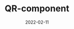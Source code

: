 ---
layout: ../../layouts/PostLayout.astro
title: "QR-component"
image: "https://raw.githubusercontent.com/PanuGr/frontendmentor-challenges/main/newbie/qr-component/screenshot.jpg"
date: "2022-02-11"
categories:
  - challenges
  - newbie
---